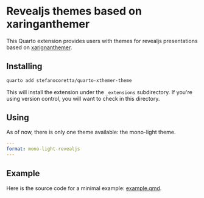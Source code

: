 # Revealjs themes based on xaringanthemer

This Quarto extension provides users with themes for revealjs presentations based on [xarignanthemer](https://pkg.garrickadenbuie.com/xaringanthemer/index.html).

## Installing

```bash
quarto add stefanocoretta/quarto-xthemer-theme
```

This will install the extension under the `_extensions` subdirectory.
If you're using version control, you will want to check in this directory.

## Using

As of now, there is only one theme available: the mono-light theme.

```yaml
---
format: mono-light-revealjs
---
```

## Example

Here is the source code for a minimal example: [example.qmd](example.qmd).


